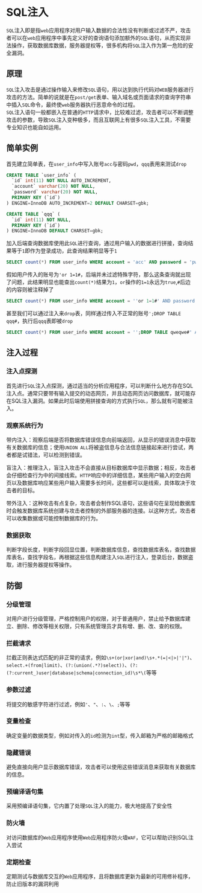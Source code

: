 # SQL注入

`SQL`注入即是指`web`应用程序对用户输入数据的合法性没有判断或过滤不严，攻击者可以在`web`应用程序中事先定义好的查询语句添加额外的`SQL`语句，从而实现非法操作，获取数据库数据，服务器提权等，很多机构将`SQL`注入作为第一危险的安全漏洞。

## 原理
`SQL`注入攻击是通过操作输入来修改`SQL`语句，用以达到执行代码对`WEB`服务器进行攻击的方法。简单的说就是在`post/get`表单、输入域名或页面请求的查询字符串中插入`SQL`命令，最终使`web`服务器执行恶意命令的过程。  
`SQL`注入语句一般都嵌入在普通的`HTTP`请求中，比较难过滤，攻击者可以不断调整攻击的参数，导致`SQL`注入变种极多，而且互联网上有很多`SQL`注入工具，不需要专业知识也能自如运用。

## 简单实例
首先建立简单表，在`user_info`中写入账号`acc`与密码`pwd`，`qqq`表用来测试`drop`

```sql
CREATE TABLE `user_info` (
  `id` int(11) NOT NULL AUTO_INCREMENT,
  `account` varchar(20) NOT NULL,
  `password` varchar(20) NOT NULL,
  PRIMARY KEY (`id`)
) ENGINE=InnoDB AUTO_INCREMENT=2 DEFAULT CHARSET=gbk;

CREATE TABLE `qqq` (
  `id` int(11) NOT NULL,
  PRIMARY KEY (`id`)
) ENGINE=InnoDB DEFAULT CHARSET=gbk;
```
加入后端查询数据库使用此`SQL`进行查询，通过用户输入的数据进行拼接，查询结果等于`1`即作为登录成功，此查询结果明显等于`1`

```sql
SELECT count(*) FROM user_info WHERE account = 'acc' AND password = 'pwd'
```
假如用户传入的账号为`'or 1=1#`，后端并未过滤特殊字符，那么这条查询就出现了问题，此结果明显也能查出`count(*)`结果为`1`，`or`操作的`1=1`永远为`true`,`#`后边的内容则被注释掉了

```sql
SELECT count(*) FROM user_info WHERE account = ''or 1=1#' AND password = 'pwd'
```
甚至我们可以通过注入来`drop`表，同样通过传入不正常的账号`';DROP TABLE qqq#`，执行后`qqq`表即被`drop`

```sql
SELECT count(*) FROM user_info WHERE account = '';DROP TABLE qweqwe#' AND password = 'pwd'
```

## 注入过程

### 注入点探测
首先进行`SQL`注入点探测，通过适当的分析应用程序，可以判断什么地方存在SQL注入点。通常只要带有输入提交的动态网页，并且动态网页访问数据库，就可能存在SQL注入漏洞。如果此时后端使用拼接查询的方式执行`SQL`，那么就有可能被注入。  

### 观察系统行为
带内注入：观察后端是否将数据库错误信息向前端返回，从显示的错误消息中获取有关数据库的信息；使用`UNION ALL`将被盗信息与合法信息链接起来进行尝试，两者都是试错法，可以检测到错误。  

盲注入：推理注入，盲注入攻击不会直接从目标数据库中显示数据；相反，攻击者会仔细检查行为中的间接线索。`HTTP`响应中的详细信息，某些用户输入的空白网页以及数据库响应某些用户输入需要多长时间，这些都可以是线索，具体取决于攻击者的目标。  

带外注入：这种攻击有点复杂，攻击者会制作SQL语句，这些语句在呈现给数据库时会触发数据库系统创建与攻击者控制的外部服务器的连接。以这种方式，攻击者可以收集数据或可能控制数据库的行为。

### 数据获取
 判断字段长度，判断字段回显位置，判断数据库信息，查找数据库表名，查找数据库表名，查找字段名，再根据这些信息构建注入`SQL`进行注入，登录后台，数据盗取，进行服务器提权等操作。
 
 
 ## 防御
 
 ### 分级管理
 对用户进行分级管理，严格控制用户的权限，对于普通用户，禁止给予数据库建立、删除、修改等相关权限，只有系统管理员才具有增、删、改、查的权限。


### 拦截请求
拦截正则表达式匹配的非正常的请求，例如`\s+(or|xor|and)\s+.*(=|<|>|'|")`、`select.+(from|limit)`、`(?:(union(.*?)select))`、`(?:(?:current_)user|database|schema|connection_id)\s*\(`等等  

### 参数过滤
将提交的敏感字符进行过滤，例如`'`、`"`、`:`、`\`、`;`等等

### 变量检查
确定变量的数据类型，例如对传入的`id`检测为`int`型，传入邮箱为严格的邮箱格式

### 隐藏错误
避免直接向用户显示数据库错误，攻击者可以使用这些错误消息来获取有关数据库的信息。

### 预编译语句集
采用预编译语句集，它内置了处理`SQL`注入的能力，极大地提高了安全性

### 防火墙
对访问数据库的`Web`应用程序使用`Web`应用程序防火墙`WAF`，它可以帮助识别SQL注入尝试

### 定期检查
定期测试与数据库交互的`Web`应用程序，且将数据库更新为最新的可用修补程序，防止旧版本的漏洞利用
